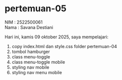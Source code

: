 # pertemuan-05
NIM : 2522500061<br>
Nama : Savana Destiani<br>

Hari ini, kamis 09 oktober 2025, saya mempelajari:
<ol>    
    <li> copy index.html dan style.css folder pertemuan-04 </li>
    <li> tombol hamburger </li>
    <li> class menu-toggle </li>
    <li> class menu-toggle mobile</li>
    <li> styling nav mobile </li>
    <li> styling nav menu mobile </li>
    
